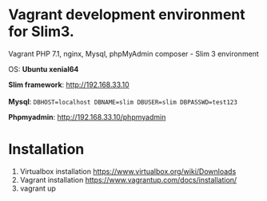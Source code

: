 # Vagrant development environment for Slim3.
Vagrant PHP 7.1, nginx, Mysql, phpMyAdmin composer - Slim 3 environment
<br />

OS: **Ubuntu xenial64**

**Slim framework**: http://192.168.33.10<br />
<br />
**Mysql**:
`DBHOST=localhost
DBNAME=slim
DBUSER=slim
DBPASSWD=test123`

**Phpmyadmin**: http://192.168.33.10/phpmyadmin<br />


# Installation

1. Virtualbox installation https://www.virtualbox.org/wiki/Downloads
2. Vagrant installation https://www.vagrantup.com/docs/installation/
3. vagrant up